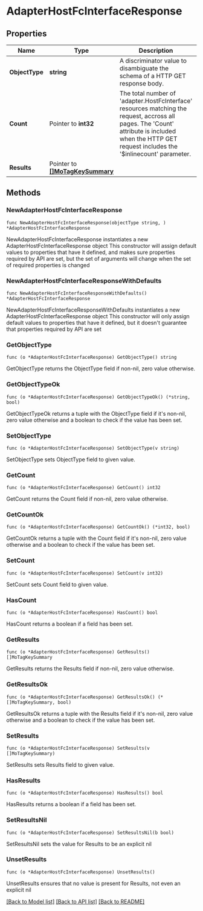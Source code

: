 # AdapterHostFcInterfaceResponse

## Properties

Name | Type | Description | Notes
------------ | ------------- | ------------- | -------------
**ObjectType** | **string** | A discriminator value to disambiguate the schema of a HTTP GET response body. | 
**Count** | Pointer to **int32** | The total number of &#39;adapter.HostFcInterface&#39; resources matching the request, accross all pages. The &#39;Count&#39; attribute is included when the HTTP GET request includes the &#39;$inlinecount&#39; parameter. | [optional] 
**Results** | Pointer to [**[]MoTagKeySummary**](mo.TagKeySummary.md) |  | [optional] 

## Methods

### NewAdapterHostFcInterfaceResponse

`func NewAdapterHostFcInterfaceResponse(objectType string, ) *AdapterHostFcInterfaceResponse`

NewAdapterHostFcInterfaceResponse instantiates a new AdapterHostFcInterfaceResponse object
This constructor will assign default values to properties that have it defined,
and makes sure properties required by API are set, but the set of arguments
will change when the set of required properties is changed

### NewAdapterHostFcInterfaceResponseWithDefaults

`func NewAdapterHostFcInterfaceResponseWithDefaults() *AdapterHostFcInterfaceResponse`

NewAdapterHostFcInterfaceResponseWithDefaults instantiates a new AdapterHostFcInterfaceResponse object
This constructor will only assign default values to properties that have it defined,
but it doesn't guarantee that properties required by API are set

### GetObjectType

`func (o *AdapterHostFcInterfaceResponse) GetObjectType() string`

GetObjectType returns the ObjectType field if non-nil, zero value otherwise.

### GetObjectTypeOk

`func (o *AdapterHostFcInterfaceResponse) GetObjectTypeOk() (*string, bool)`

GetObjectTypeOk returns a tuple with the ObjectType field if it's non-nil, zero value otherwise
and a boolean to check if the value has been set.

### SetObjectType

`func (o *AdapterHostFcInterfaceResponse) SetObjectType(v string)`

SetObjectType sets ObjectType field to given value.


### GetCount

`func (o *AdapterHostFcInterfaceResponse) GetCount() int32`

GetCount returns the Count field if non-nil, zero value otherwise.

### GetCountOk

`func (o *AdapterHostFcInterfaceResponse) GetCountOk() (*int32, bool)`

GetCountOk returns a tuple with the Count field if it's non-nil, zero value otherwise
and a boolean to check if the value has been set.

### SetCount

`func (o *AdapterHostFcInterfaceResponse) SetCount(v int32)`

SetCount sets Count field to given value.

### HasCount

`func (o *AdapterHostFcInterfaceResponse) HasCount() bool`

HasCount returns a boolean if a field has been set.

### GetResults

`func (o *AdapterHostFcInterfaceResponse) GetResults() []MoTagKeySummary`

GetResults returns the Results field if non-nil, zero value otherwise.

### GetResultsOk

`func (o *AdapterHostFcInterfaceResponse) GetResultsOk() (*[]MoTagKeySummary, bool)`

GetResultsOk returns a tuple with the Results field if it's non-nil, zero value otherwise
and a boolean to check if the value has been set.

### SetResults

`func (o *AdapterHostFcInterfaceResponse) SetResults(v []MoTagKeySummary)`

SetResults sets Results field to given value.

### HasResults

`func (o *AdapterHostFcInterfaceResponse) HasResults() bool`

HasResults returns a boolean if a field has been set.

### SetResultsNil

`func (o *AdapterHostFcInterfaceResponse) SetResultsNil(b bool)`

 SetResultsNil sets the value for Results to be an explicit nil

### UnsetResults
`func (o *AdapterHostFcInterfaceResponse) UnsetResults()`

UnsetResults ensures that no value is present for Results, not even an explicit nil

[[Back to Model list]](../README.md#documentation-for-models) [[Back to API list]](../README.md#documentation-for-api-endpoints) [[Back to README]](../README.md)


